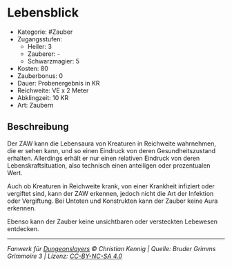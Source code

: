 # Lebensblick

- Kategorie: #Zauber
- Zugangsstufen:
  - Heiler: 3
  - Zauberer: -
  - Schwarzmagier: 5
- Kosten: 80
- Zauberbonus: 0
- Dauer: Probenergebnis in KR
- Reichweite: VE x 2 Meter
- Abklingzeit: 10 KR
- Art: Zaubern

## Beschreibung

Der ZAW kann die Lebensaura von Kreaturen in Reichweite wahrnehmen, die er sehen kann, und so einen Eindruck von deren Gesundheitszustand erhalten. Allerdings erhält er nur einen relativen Eindruck von deren Lebenskraftsituation, also technisch einen anteiligen oder prozentualen Wert.

Auch ob Kreaturen in Reichweite krank, von einer Krankheit infiziert oder vergiftet sind, kann der ZAW erkennen, jedoch nicht die Art der Infektion oder Vergiftung. Bei Untoten und Konstrukten kann der Zauber keine Aura erkennen.

Ebenso kann der Zauber keine unsichtbaren oder versteckten Lebewesen entdecken.

---

_Fanwerk für [Dungeonslayers](https://www.dungeonslayers.net/) © Christian Kennig | Quelle: Bruder Grimms Grimmoire 3 | Lizenz: [CC-BY-NC-SA 4.0](https://creativecommons.org/licenses/by-nc-sa/4.0/deed.de)_
